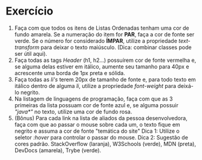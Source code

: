 # Exercício

1. Faça com que todos os itens de Listas Ordenadas tenham uma cor de fundo amarela. Se a numeração do item for **PAR**, faça a cor de fonte ser verde. Se o número for considerado **ÍMPAR**, utilize a propriedade _text-transform_ para deixar o texto maiúsculo. (Dica: combinar classes pode ser útil aqui).
2. Faça todas as tags _Header_ (h1, h2...) possuírem cor de fonte vermelha e, se alguma delas estiver em itálico, aumente seu tamanho para 40px e acrescente uma borda de 1px preta e sólida.
3. Faça todas as _li's_ terem 20px de tamanho de fonte e, para todo texto em itálico dentro de alguma _li_, utilize a propriedade _font-weight_ para deixá-lo negrito.
4. Na listagem de linguagens de programação, faça com que as 3 primeiras da lista possuam cor de fonte azul e, se alguma possuir _"java*"_ no texto, utilize uma cor de fundo rosa.
5. (Bônus) Para cada link na lista de aliados da pessoa desenvolvedora, faça com que ao passar o mouse sobre cada um, o texto fique em negrito e assuma a cor de fonte "temática do site"
Dica 1: Utilize o seletor _:hover_ para controlar o passar do mouse.
Dica 2: Sugestão de cores padrão. StackOverflow (laranja), W3Schools (verde), MDN (preta), DevDocs (amarela), Trybe (verde).

